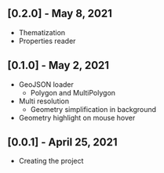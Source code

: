 ## [0.2.0] - May 8, 2021

* Thematization
* Properties reader

## [0.1.0] - May 2, 2021

* GeoJSON loader
  * Polygon and MultiPolygon
* Multi resolution
  * Geometry simplification in background
* Geometry highlight on mouse hover

## [0.0.1] - April 25, 2021

* Creating the project
